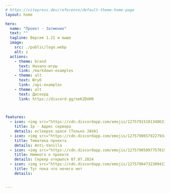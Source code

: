 ```yaml
---
# https://vitepress.dev/reference/default-theme-home-page
layout: home

hero:
  name: "Проект - Затмение"
  text: ""
  tagline: Версия 1.21 и выше 
  image: 
    src: ./public/logo.webp
    alt: z
  actions:
    - theme: brand
      text: Начало-игры
      link: /markdown-examples
    - theme: alt
      text: Ютуб
      link: /api-examples
    - theme: alt
      text: Дискорд
      link: https://discord.gg/neK2DUH9

	  

features:
  - icon: <img src="https://cdn.discordapp.com/emojis/1275791510134063104.webp?size=40&quality=lossless" alt="Emoji">
    title: Ip - Адрес сервера
    details: ecleepse.space [Только JAVA]
  - icon: <img src="https://cdn.discordapp.com/emojis/1275790657922793483.webp?size=40&quality=lossless" alt="Emoji">
    title: Тематика проекта
    details: Anti-Vanilla
  - icon: <img src="https://cdn.discordapp.com/emojis/1275790509775781982.webp?size=40&quality=lossless" alt="Emoji">
    title: Немного о проекте
    details: Сервер открылся 07.07.2024
  - icon: <img src="https://cdn.discordapp.com/emojis/1275790473230942311.webp?size=40&quality=lossless" alt="Emoji">
    title: Тут пока что нечего нет
    details: 


---
```


